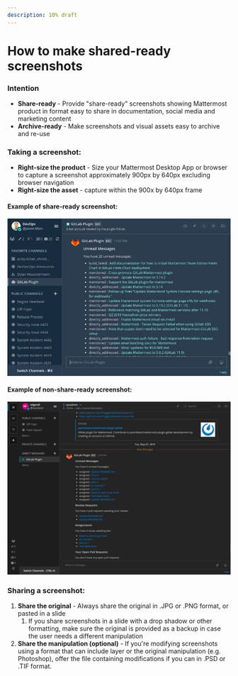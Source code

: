 ```yaml
---
description: 10% draft
---
```


# How to make shared-ready screenshots

### Intention

* **Share-ready** - Provide "share-ready" screenshots showing Mattermost product in format easy to share in documentation, social media and marketing content 
* **Archive-ready** - Make screenshots and visual assets easy to archive and re-use 

### Taking a screenshot: 

* **Right-size the product** - Size your Mattermost Desktop App or browser to capture a screenshot approximately 900px by 640px excluding browser navigation 
* **Right-size the asset** - capture within the 900x by 640px frame

#### Example of share-ready screenshot: 

![DO: Size Mattermost to capture approximately a 900px by 640px area](../../../.gitbook/assets/image%20%283%29.png)

#### Example of non-share-ready screenshot: 

![DO NOT: Screenshot Mattermost at high resolution where text is hard to read when image is reduced for sharing on social media and possibly in slide ](../../../.gitbook/assets/image%20%285%29.png)

### Sharing a screenshot: 

1. **Share the original** - Always share the original in .JPG or .PNG format, or pasted in a slide 
   1. If you share screenshots in a slide with a drop shadow or other formatting, make sure the original is provided as a backup in case the user needs a different manipulation 
2. **Share the manipulation \(optional\)** - If you're modifying screenshots using a format that can include layer or the original manipulation \(e.g. Photoshop\), offer the file containing modifications if you can in .PSD or .TIF format. 

